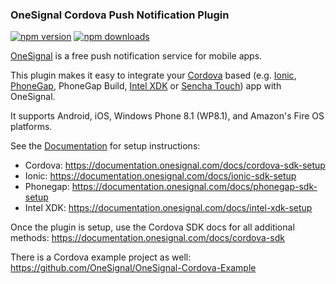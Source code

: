 ### OneSignal Cordova Push Notification Plugin
[![npm version](https://img.shields.io/npm/v/onesignal-cordova-plugin.svg)](https://www.npmjs.com/package/onesignal-cordova-plugin)
[![npm downloads](https://img.shields.io/npm/dm/onesignal-cordova-plugin.svg)](https://www.npmjs.com/package/onesignal-cordova-plugin)

[OneSignal](https://onesignal.com/) is a free push notification service for mobile apps. 

This plugin makes it easy to integrate your [Cordova](http://cordova.apache.org/) based (e.g. [Ionic](http://ionicframework.com/), [PhoneGap](https://phonegap.com/), PhoneGap Build, [Intel XDK](https://software.intel.com/en-us/intel-xdk/documentation) or [Sencha Touch](https://www.sencha.com/products/touch/)) app with OneSignal. 

It supports Android, iOS, Windows Phone 8.1 (WP8.1), and Amazon's Fire OS platforms.

See the [Documentation](https://documentation.onesignal.com/docs) for setup instructions:
- Cordova: https://documentation.onesignal.com/docs/cordova-sdk-setup
- Ionic: https://documentation.onesignal.com/docs/ionic-sdk-setup
- Phonegap: https://documentation.onesignal.com/docs/phonegap-sdk-setup
- Intel XDK: https://documentation.onesignal.com/docs/intel-xdk-setup

Once the plugin is setup, use the Cordova SDK docs for all additional methods: https://documentation.onesignal.com/docs/cordova-sdk

There is a Cordova example project as well: https://github.com/OneSignal/OneSignal-Cordova-Example 
